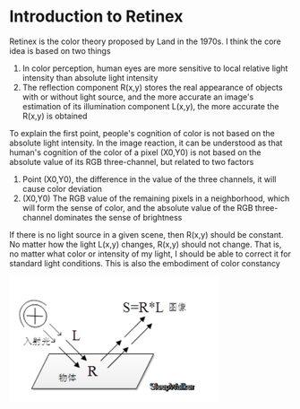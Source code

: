 # Introduction to Retinex

Retinex is the color theory proposed by Land in the 1970s. I think the core idea is based on two things

1. In color perception, human eyes are more sensitive to local relative light intensity than absolute light intensity
2. The reflection component R(x,y) stores the real appearance of objects with or without light source, and the more accurate an image's estimation of its illumination component L(x,y), the more accurate the R(x,y) is obtained

To explain the first point, people's cognition of color is not based on the absolute light intensity. In the image reaction, it can be understood as that human's cognition of the color of a pixel (X0,Y0) is not based on the absolute value of its RGB three-channel, but related to two factors

1. Point (X0,Y0), the difference in the value of the three channels, it will cause color deviation
2. (X0,Y0) The RGB value of the remaining pixels in a neighborhood, which will form the sense of color, and the absolute value of the RGB three-channel dominates the sense of brightness

If there is no light source in a given scene, then R(x,y) should be constant. No matter how the light L(x,y) changes, R(x,y) should not change. That is, no matter what color or intensity of my light, I should be able to correct it for standard light conditions. This is also the embodiment of color constancy

![1591517076092](2020.6.7.assets/1591517076092.png)

